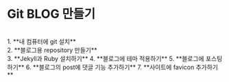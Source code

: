# Git BLOG 만들기
<br/>
1. **내 컴퓨터에 git 설치**<br/>
2. **블로그용 repository 만들기**<br/>
3. **Jekyll과 Ruby 설치하기**
4. **블로그에 테마 적용하기**
5. **블로그에 포스팅하기**
6. **블로그의 post에 댓글 기능 추가하기**
7. **사이트에 favicon 추가하기**
